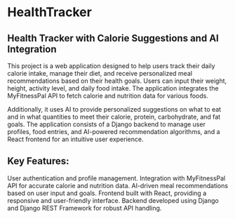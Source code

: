 # HealthTracker

## Health Tracker with Calorie Suggestions and AI Integration

This project is a web application designed to help users track their daily calorie intake, manage their diet, and receive personalized meal recommendations based on their health goals. Users can input their weight, height, activity level, and daily food intake. The application integrates the MyFitnessPal API to fetch calorie and nutrition data for various foods.

Additionally, it uses AI to provide personalized suggestions on what to eat and in what quantities to meet their calorie, protein, carbohydrate, and fat goals. The application consists of a Django backend to manage user profiles, food entries, and AI-powered recommendation algorithms, and a React frontend for an intuitive user experience.

## Key Features:

User authentication and profile management.
Integration with MyFitnessPal API for accurate calorie and nutrition data.
AI-driven meal recommendations based on user input and goals.
Frontend built with React, providing a responsive and user-friendly interface.
Backend developed using Django and Django REST Framework for robust API handling.